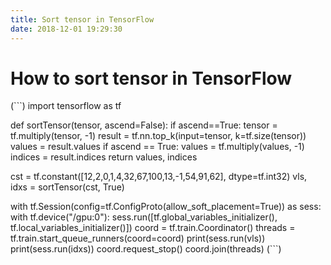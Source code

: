 ```yaml
---
title: Sort tensor in TensorFlow
date: 2018-12-01 19:29:30
---
```


# How to sort tensor in TensorFlow

(```)
import tensorflow as tf

def sortTensor(tensor, ascend=False):
    if ascend==True: tensor = tf.multiply(tensor, -1)
    result = tf.nn.top_k(input=tensor, k=tf.size(tensor))
    values = result.values
    if ascend == True: values = tf.multiply(values, -1)
    indices = result.indices
    return values, indices

cst = tf.constant([12,2,0,1,4,32,67,100,13,-1,54,91,62], dtype=tf.int32)
vls, idxs = sortTensor(cst, True)

with tf.Session(config=tf.ConfigProto(allow_soft_placement=True)) as sess:
    with tf.device("/gpu:0"):
        sess.run([tf.global_variables_initializer(), tf.local_variables_initializer()])
        coord = tf.train.Coordinator()
        threads = tf.train.start_queue_runners(coord=coord)
        print(sess.run(vls))
        print(sess.run(idxs))
        coord.request_stop()
        coord.join(threads)
(```)
